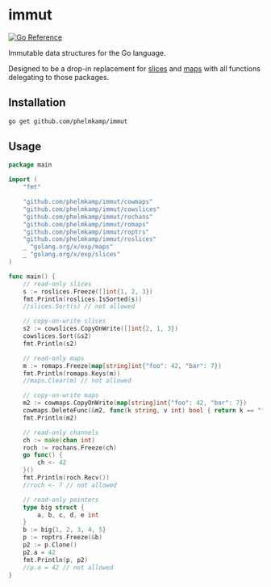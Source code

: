 # immut

[![Go Reference](https://pkg.go.dev/badge/github.com/phelmkamp/immut.svg)](https://pkg.go.dev/github.com/phelmkamp/immut)

Immutable data structures for the Go language.

Designed to be a drop-in replacement for [slices](https://pkg.go.dev/golang.org/x/exp/slices) and [maps](https://pkg.go.dev/golang.org/x/exp/maps) with all functions delegating to those packages.

## Installation

```bash
go get github.com/phelmkamp/immut
```

## Usage

```go
package main

import (
	"fmt"

	"github.com/phelmkamp/immut/cowmaps"
	"github.com/phelmkamp/immut/cowslices"
	"github.com/phelmkamp/immut/rochans"
	"github.com/phelmkamp/immut/romaps"
	"github.com/phelmkamp/immut/roptrs"
	"github.com/phelmkamp/immut/roslices"
	_ "golang.org/x/exp/maps"
	_ "golang.org/x/exp/slices"
)

func main() {
	// read-only slices
	s := roslices.Freeze([]int{1, 2, 3})
	fmt.Println(roslices.IsSorted(s))
	//slices.Sort(s) // not allowed

	// copy-on-write slices
	s2 := cowslices.CopyOnWrite([]int{2, 1, 3})
	cowslices.Sort(&s2)
	fmt.Println(s2)

	// read-only maps
	m := romaps.Freeze(map[string]int{"foo": 42, "bar": 7})
	fmt.Println(romaps.Keys(m))
	//maps.Clear(m) // not allowed

	// copy-on-write maps
	m2 := cowmaps.CopyOnWrite(map[string]int{"foo": 42, "bar": 7})
	cowmaps.DeleteFunc(&m2, func(k string, v int) bool { return k == "foo" })
	fmt.Println(m2)

	// read-only channels
	ch := make(chan int)
	roch := rochans.Freeze(ch)
	go func() {
		ch <- 42
	}()
	fmt.Println(roch.Recv())
	//roch <- 7 // not allowed

	// read-only pointers
	type big struct {
		a, b, c, d, e int
	}
	b := big{1, 2, 3, 4, 5}
	p := roptrs.Freeze(&b)
	p2 := p.Clone()
	p2.a = 42
	fmt.Println(p, p2)
	//p.a = 42 // not allowed
}
```
